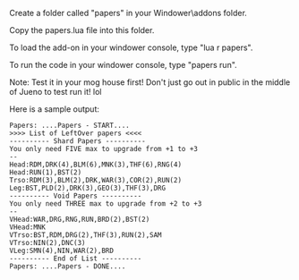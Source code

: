 Create a folder called "papers" in your Windower\addons folder.

Copy the papers.lua file into this folder.

To load the add-on in your windower console, type "lua r papers".

To run the code in your windower console, type "papers run".

Note: Test it in your mog house first!  Don't just go out in public in the middle of Jueno to test run it! lol

Here is a sample output:
```
Papers: ....Papers - START....
>>>> List of LeftOver papers <<<<
---------- Shard Papers ----------
You only need FIVE max to upgrade from +1 to +3
--
Head:RDM,DRK(4),BLM(6),MNK(3),THF(6),RNG(4)
Head:RUN(1),BST(2)
Trso:RDM(3),BLM(2),DRK,WAR(3),COR(2),RUN(2)
Leg:BST,PLD(2),DRK(3),GEO(3),THF(3),DRG
---------- Void Papers ----------
You only need THREE max to upgrade from +2 to +3
--
VHead:WAR,DRG,RNG,RUN,BRD(2),BST(2)
VHead:MNK
VTrso:BST,RDM,DRG(2),THF(3),RUN(2),SAM
VTrso:NIN(2),DNC(3)
VLeg:SMN(4),NIN,WAR(2),BRD
---------- End of List ----------
Papers: ....Papers - DONE....
```

